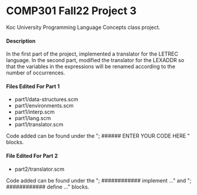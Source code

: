 # COMP301 Fall22 Project 3
Koc University Programming Language Concepts class project.

#### Description
In the first part of the project, implemented a translator for the LETREC language. In the second part, modified the translator for the LEXADDR so that the variables in the expressions will be renamed according to the number of occurrences.

#### Files Edited For Part 1
- part1/data-structures.scm
- part1/environments.scm
- part1/interp.scm
- part1/lang.scm
- part1/translator.scm

Code added can be found under the "; ###### ENTER YOUR CODE HERE " blocks.

#### File Edited For Part 2
- part2/translator.scm

Code added can be found under the "; ############ implement ..." and "; ############ define ..." blocks.
